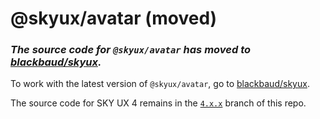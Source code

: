 # @skyux/avatar (moved)

### *The source code for `@skyux/avatar` has moved to [blackbaud/skyux](https://github.com/blackbaud/skyux).*

To work with the latest version of `@skyux/avatar`, go to [blackbaud/skyux](https://github.com/blackbaud/skyux).

The source code for SKY UX 4 remains in the [`4.x.x`](https://github.com/blackbaud/skyux-avatar/tree/4.x.x) branch of this repo.
